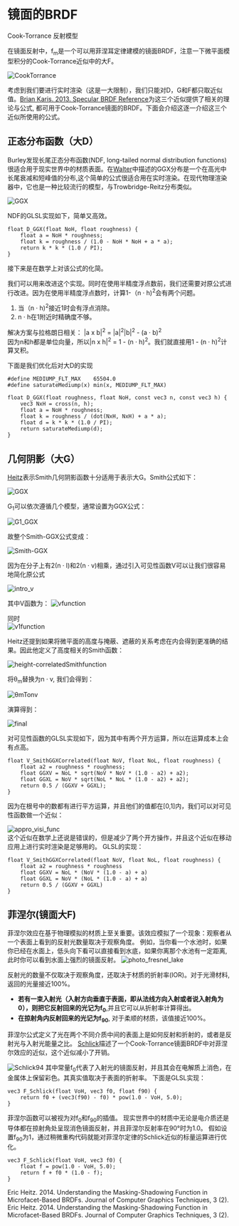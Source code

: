 # 镜面的BRDF
Cook-Torrance 反射模型

在镜面反射中，f<sub>m</sub>是一个可以用菲涅耳定律建模的镜面BRDF，注意一下微平面模型积分的Cook-Torrance近似中的大F。

![CookTorrance](../../assets/material/4.4/CookTorrance.png) 

考虑到我们要进行实时渲染（这是一大限制），我们只能对D，G和F都只取近似值。[Brian Karis. 2013. Specular BRDF Reference](http://graphicrants.blogspot.com/2013/08/specular-brdf-reference.html)为这三个近似提供了相关的理论与公式, 都可用于Cook-Torrance镜面的BRDF。下面会介绍这逐一介绍这三个近似所使用的公式。

## 正态分布函数（大D）
Burley发现长尾正态分布函数(NDF, long-tailed normal distribution functions)很适合用于现实世界中的材质表面。在[Walter](https://knarkowicz.wordpress.com/2014/12/27/analytical-dfg-term-for-ibl/)中描述的GGX分布是一个在高光中长尾衰减和短峰值的分布,这个简单的公式很适合用在实时渲染。在现代物理渲染器中，它也是一种比较流行的模型，与Trowbridge-Reitz分布类似。

![GGX](../../assets/material/4.4/GGX.png)   

NDF的GLSL实现如下，简单又高效。
```
float D_GGX(float NoH, float roughness) {
    float a = NoH * roughness;
    float k = roughness / (1.0 - NoH * NoH + a * a);
    return k * k * (1.0 / PI);
}
```
接下来是在数学上对该公式的化简。

我们可以用来改进这个实现。同时在使用半精度浮点数前，我们还需要对原公式进行改进。因为在使用半精度浮点数时，计算1-（n · h)<sup>2</sup>会有两个问题。
1. 当（n · h)<sup>2</sup>接近1时会有浮点消除。
2. n · h在1附近时精确度不够。   

解决方案与拉格朗日相关：
|a x b|<sup>2</sup> = |a|<sup>2</sup>|b|<sup>2</sup> - (a · b)<sup>2</sup>  
因为n和h都是单位向量，所以|n x h|<sup>2</sup> = 1 - (n · h)<sup>2</sup>。我们就直接用1 - (n · h)<sup>2</sup>计算叉积。

下面是我们优化后对大D的实现
```
#define MEDIUMP_FLT_MAX    65504.0
#define saturateMediump(x) min(x, MEDIUMP_FLT_MAX)

float D_GGX(float roughness, float NoH, const vec3 n, const vec3 h) {
    vec3 NxH = cross(n, h);
    float a = NoH * roughness;
    float k = roughness / (dot(NxH, NxH) + a * a);
    float d = k * k * (1.0 / PI);
    return saturateMediump(d);
}
```

## 几何阴影（大G）
[Heitz](#Heitz)表示Smith几何阴影函数十分适用于表示大G。Smith公式如下：

![GGX](../../assets/material/4.4/Smith.png)   

G<sub>1</sub>可以依次遵循几个模型，通常设置为GGX公式：

![G1_GGX](../../assets/material/4.4/G1_GGX.png)   

故整个Smith-GGX公式变成：

![Smith-GGX](../../assets/material/4.4/Smith-GGX.png)   

因为在分子上有2(n · l)和2(n · v)相乘，通过引入可见性函数V可以让我们很容易地简化原公式

![intro_v](../../assets/material/4.4/intro_v.png)   

其中V函数为：
![vfunction](../../assets/material/4.4/vfunction.png)   

同时  
![v1function](../../assets/material/4.4/v1function.png)   

Heitz还提到如果将微平面的高度与掩蔽、遮蔽的关系考虑在内会得到更准确的结果。因此他定义了高度相关的Smith函数：

![height-correlatedSmithfunction](../../assets/material/4.4/height-correlatedSmithFunction.png)   

将θ<sub>m</sub>替换为n · v, 我们会得到：

![θmTonv](../../assets/material/4.4/θmTonv.png)   

演算得到：

![final](../../assets/material/4.4/final.png)   

对可见性函数的GLSL实现如下，因为其中有两个开方运算，所以在运算成本上会有点高。
```
float V_SmithGGXCorrelated(float NoV, float NoL, float roughness) {
    float a2 = roughness * roughness;
    float GGXV = NoL * sqrt(NoV * NoV * (1.0 - a2) + a2);
    float GGXL = NoV * sqrt(NoL * NoL * (1.0 - a2) + a2);
    return 0.5 / (GGXV + GGXL);
}
```

因为在根号中的数都有进行平方运算，并且他们的值都在[0,1]内，我们可以对可见性函数做一个近似：

![appro_visi_func](../../assets/material/4.4/appro_visi_func.png)  
这个近似在数学上还说是错误的，但是减少了两个开方操作，并且这个近似在移动应用上进行实时渲染是足够用的。
GLSL的实现：
```
float V_SmithGGXCorrelated(float NoV, float NoL, float roughness) {
    float a2 = roughness * roughness
    float GGXV = NoL * (NoV * (1.0 - a) + a)
    float GGXL = NoV * (NoL * (1.0 - a) + a)
    return 0.5 / (GGXV + GGXL)
}
```

## 菲涅尔(镜面大F)
菲涅尔效应在基于物理模拟的材质上至关重要。该效应模拟了一个现象：观察者从一个表面上看到的反射光数量取决于观察角度。
例如，当你看一个水池时，如果你已经在水面上，低头向下看可以直接看到水底，如果你离那个水池有一定距离,此时你可以看到水面上强烈的镜面反射。
![photo_fresnel_lake](../../assets/material/4.4/photo_fresnel_lake.jpg)

反射光的数量不仅取决于观察角度，还取决于材质的折射率(IOR)。对于光滑材料,返回的光量接近100%。
- **若有一束入射光（入射方向垂直于表面，即从法线方向入射或者说入射角为0），则把它反射回来的光记为f<sub>0</sub>**,并且它可以从折射率计算得出。  
- **在掠射角内反射回来的光记为f<sub>90</sub>**, 对于柔顺的材质，该值接近100%。

菲涅尔公式定义了光在两个不同介质中间的表面上是如何反射和折射的，或者是反射光与入射光能量之比。
[Schlick](#Schlick94)描述了一个Cook-Torrance镜面BRDF中对菲涅尔效应的近似，这个近似减小了开销。

![Schlick94](../../assets/material/4.4/Schlick94.png)
其中常量f<sub>0</sub>代表了入射光的镜面反射，并且其会在电解质上消色，在金属体上保留彩色。其真实值取决于表面的折射率。
下面是GLSL实现：
```
vec3 F_Schlick(float VoH, vec3 f0, float f90) {
    return f0 + (vec3(f90) - f0) * pow(1.0 - VoH, 5.0);
}
```

菲涅尔函数可以被视为对f<sub>0</sub>和f<sub>90</sub>的插值。
现实世界中的材质中无论是电介质还是导体都在掠射角处呈现消色镜面反射，并且菲涅尔反射率在90°时为1.0。
假如设置f<sub>90</sub>为1，通过稍微重构代码就能对菲涅尔定律的Schlick近似的标量运算进行优化。
```
vec3 F_Schlick(float VoH, vec3 f0) {
    float f = pow(1.0 - VoH, 5.0);
    return f + f0 * (1.0 - f);
}
```

<span id="Heitz"> Eric Heitz. 2014. Understanding the Masking-Shadowing Function in Microfacet-Based BRDFs. Journal of Computer Graphics Techniques, 3 (2).</span>
<span id="Schlick94"> Eric Heitz. 2014. Understanding the Masking-Shadowing Function in Microfacet-Based BRDFs. Journal of Computer Graphics Techniques, 3 (2).</span>
